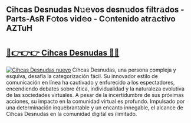 ## Cihcas Desnudas N𝚞𝚎vos desn𝚞dos filtr𝚊dos - Parts-AsR F𝚘tos vid𝚎o - C𝚘ntenido atr𝚊ctivo AZTuH

# <h2><a href="http://mb8z9s.tromn.icu/?c=Cihcas+Desnudas">🔗👉👉👉 Cihcas Desnudas 🔗🔗</a></h2>

[![Cihcas Desnudas nuevo](https://i.imgur.com/pEAQMta.gif)](http://mb8z9s.tromn.icu/?c=Cihcas+Desnudas)
Cihcas Desnudas, una persona compleja y esquiva, desafía la categorización fácil. Su innovador estilo de comunicación en línea ha cautivado y enfurecido a los espectadores, encendiendo debates sobre ética, individualidad y la naturaleza evolutiva de las sociedades virtuales. A pesar de la incertidumbre de sus próximas acciones, su impacto en la comunidad virtual es profundo. Impulsado por una determinación inquebrantable y un encanto innegable, el alcance de Cihcas Desnudas en la comunidad digital es ilimitado.
